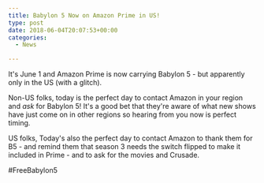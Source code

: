 ```yaml
---
title: Babylon 5 Now on Amazon Prime in US!
type: post
date: 2018-06-04T20:07:53+00:00
categories:
  - News

---
```

It's June 1 and Amazon Prime is now carrying Babylon 5 - but apparently only in the US (with a glitch).

Non-US folks, today is the perfect day to contact Amazon in your region and *ask* for Babylon 5! It's a good bet that they're aware of what new shows have just come on in other regions so hearing from you now is perfect timing.

US folks, Today's also the perfect day to contact Amazon to thank them for B5 - and remind them that season 3 needs the switch flipped to make it included in Prime - and to ask for the movies and Crusade.

#FreeBabylon5